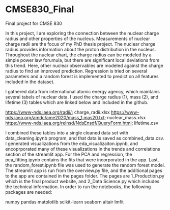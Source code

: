 # CMSE830_Final
Final project for CMSE 830

In this project, I am exploring the connection between the nuclear charge radius and other properties of the nucleus. Measurements of nuclear charge radii are the focus of my PhD thesis project. The nuclear charge radius provides information about the proton distribution in the nucleus. Throughout the nuclear chart, the charge radius can be modeled by a simple power law forumula, but there are significant local deviations from this trend. Here, other nuclear observables are modeled against the charge radius to find an improved prediction. Regression is tried on several parameters and a random forest is implemented to predict on all features included in the dataset.

I gathered data from international atomic energy agency, which maintains several tabels of nuclear data. I used the charge radius (1), mass (2), and lifetime (3) tables which are linked below and included in the github.

https://www-nds.iaea.org/radii/; charge_radii.xlsx
https://www-nds.iaea.org/amdc/ame2020/mass_1.mas20.txt; nuclear_mass.xlsx
https://www-nds.iaea.org/relnsd/NdsEnsdf/QueryForm.html; lifetime.csv

I combined these tables into a single cleaned data set with data_cleaning.ipynb program, and that data is saved as combined_data.csv. I generated visualizations from the eda_visualizaiton.ipynb, and encoprporated many of these visualizations in the trends and correlations section of the streamlit app. For the PCA and regression, the pca_fitting.ipynb contains the fits that were incorporated in the app. Last, the random_forest.ipynb file was used to generate the random forest model. The streamlit app is run from the overview.py file, and the additional pages to the app are contained in the pages folder. The pages are 1_Production.py which is the final product website, and 2_Data Science.py which includes the technical information. In order to run the notebooks, the following packages are needed:

numpy
pandas
matplotlib
scikit-learn
seaborn
altair
lmfit
